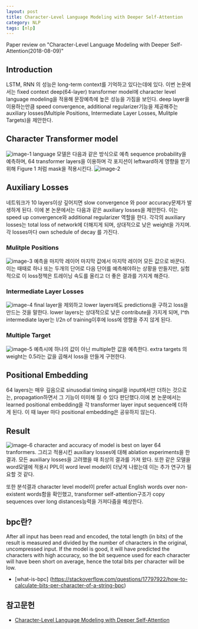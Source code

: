 ```yaml
---
layout: post
title: Character-Level Language Modeling with Deeper Self-Attention
category: NLP
tags: [nlp]
---
```


Paper review on "Character-Level Language Modeling with Deeper Self-Attention(2018-08-09)"

## Introduction
LSTM, RNN 의 성능은 long-term context를 기억하고 있다는데에 있다. 이번 논문에서는 fixed context deep(64-layer) transformer model에 character level language modeling을 적용해 문장예측에 높은 성능을 가짐을 보인다. deep layer을 이용하는만큼 speed convergence, additional regularizer기능을 제공해주는 auxiliary losses(Multiple Positions, Intermediate Layer Losses, Mulitple Targets)을 제안한다.  

## Character Transformer model
![image-1]({{site.baseurl}}/assets/images/character-level-language-modeling-with-deeper-self-attention-1.png)
language 모델은 다음과 같은 방식으로 예측 sequence probability을 예측하며, 64 transformer layers을 이용하며 각 포지션이 leftward하게 영향을 받기 위해 Figure 1 처럼 mask을 적용시킨다.
![image-2]({{site.baseurl}}/assets/images/character-level-language-modeling-with-deeper-self-attention-5.png)

## Auxiliary Losses
네트워크가 10 layers이상 깊어지면 slow convergence 와 poor accuracy문제가 발생하게 된다. 이에 본 논문에서는 다음과 같은 auxiliary losses을 제안한다. 이는 speed up convergence와 additional regularizer 역할을 한다.
각각의 auxiliary losses는 total loss of network에 더해지게 되며, 상대적으로 낮은 weight을 가지며. 각 losses마다 own schedule of decay 를 가진다.

### Mulitple Positions
![image-3]({{site.baseurl}}/assets/images/character-level-language-modeling-with-deeper-self-attention-2.png)
예측을 마지막 레이어 마지막 값에서 마지막 레이어 모든 값으로 바꾼다. 이는 때때로 하나 또는 두개의 단어로 다음 단어를 예측해야하는 상황을 만들지만, 실험적으로 이 loss정책은 트레이닝 속도를 올리고 더 좋은 결과를 가지게 해준다.

### Intermediate Layer Losses
![image-4]({{site.baseurl}}/assets/images/character-level-language-modeling-with-deeper-self-attention-3.png)
final layer을 제외하고 lower layers에도 predictions을 구하고 loss을 만드는 것을 말한다. lower layers는 상대적으로 낮은 contribute을 가지게 되며, l^th intermediate layer는 l/2n of training이후에 loss에 영향을 주지 않게 된다. 

### Multiple Target
![image-5]({{site.baseurl}}/assets/images/character-level-language-modeling-with-deeper-self-attention-4.png)
예측시에 하나의 값이 아닌 multiple한 값을 예측한다. extra targets 의 weight는 0.5라는 값을 곱해서 loss을 만들게 구현한다.

## Positional Embedding
64 layers는 매우 깊음으로 sinusodial timing singal을 input에서만 더하는 것으로는, propagation하면서 그 기능이 미미해 질 수 있다 판단했다.이에 본 논문에서는 learned positional embedding을 각 transformer layer input sequence에 더하게 된다. 이 때 layer 마다 positional embedding은 공유하지 않는다.

## Result
![image-6]({{site.baseurl}}/assets/images/character-level-language-modeling-with-deeper-self-attention-5.png)
character and accuracy of model is best on layer 64 tranformers. 그리고 적용시킨 auxiliary losses에 대해 ablation experiments을 한 결과. 모든 auxiliary losses을 고려했을 때 최상의 결과를 가져 왔다. 또한 같은 모델을 word모델에 적용시 PPL이 word level model이 더낮게 나왔는데 이는 추가 연구가 필요할 것 같다.

또한 분석결과 character level model이 prefer actual English words over non-existent words함을 확인했고, transformer self-attention구조가 copy sequences over long distances능력을 가져다줌을 예상한다.

## bpc란?
After all input has been read and encoded, the total length (in bits) of the result is measured and divided by the number of characters in the original, uncompressed input. If the model is good, it will have predicted the characters with high accuracy, so the bit sequence used for each character will have been short on average, hence the total bits per character will be low.

* [what-is-bpc] (https://stackoverflow.com/questions/17797922/how-to-calculate-bits-per-character-of-a-string-bpc)

## 참고문헌
* [Character-Level Language Modeling with Deeper Self-Attention](https://arxiv.org/abs/1803.02155)
